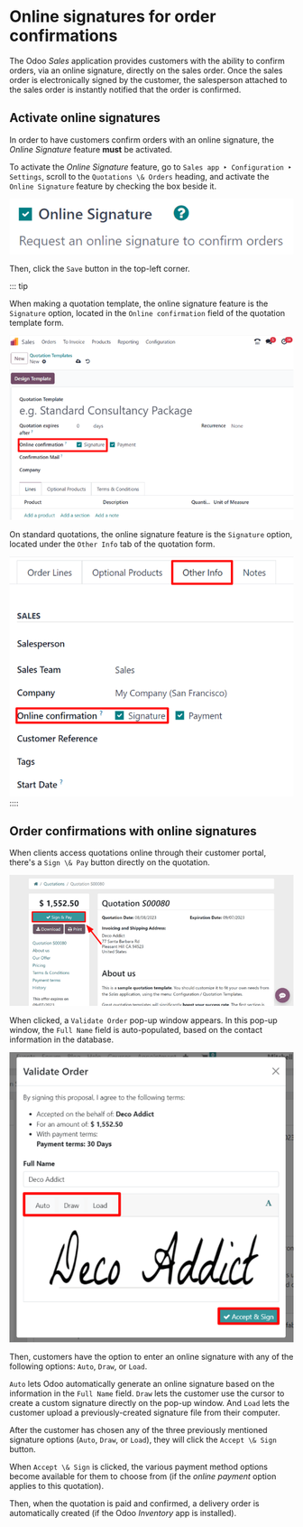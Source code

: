 # Online signatures for order confirmations

The Odoo *Sales* application provides customers with the ability to
confirm orders, via an online signature, directly on the sales order.
Once the sales order is electronically signed by the customer, the
salesperson attached to the sales order is instantly notified that the
order is confirmed.

## Activate online signatures

In order to have customers confirm orders with an online signature, the
*Online Signature* feature **must** be activated.

To activate the *Online Signature* feature, go to
`Sales app ‣ Configuration ‣
Settings`, scroll to the
`Quotations \& Orders` heading, and
activate the `Online Signature`
feature by checking the box beside it.

![The Online Signature feature option in the Settings of the Odoo Sales application.](get_signature_to_validate/signature-setting.png)

Then, click the `Save` button in the
top-left corner.

::: tip

When making a quotation template, the online signature feature is the
`Signature` option, located in the
`Online confirmation` field of the
quotation template form.

![The Online confirmation signature option found on every quotation template in Odoo.](get_signature_to_validate/signature-feature-quotation-template.png)

On standard quotations, the online signature feature is the
`Signature` option, located under the
`Other Info` tab of the quotation
form.

![The online signature feature option in the Other Info tab of a quotation form in Odoo.](get_signature_to_validate/signature-other-info-tab.png)
::::

## Order confirmations with online signatures

When clients access quotations online through their customer portal,
there\'s a `Sign \&
Pay` button directly on the
quotation.

![The Sign and Pay button present on online quotations in Odoo Sales.](get_signature_to_validate/sign-and-pay-button.png)

When clicked, a `Validate Order`
pop-up window appears. In this pop-up window, the
`Full Name` field is auto-populated,
based on the contact information in the database.

![The Validate Order pop-up window for online signatures in Odoo Sales.](get_signature_to_validate/validate-order-popup.png)

Then, customers have the option to enter an online signature with any of
the following options: `Auto`,
`Draw`, or `Load`.

`Auto` lets Odoo automatically
generate an online signature based on the information in the
`Full Name` field.
`Draw` lets the customer use the
cursor to create a custom signature directly on the pop-up window. And
`Load` lets the customer upload a
previously-created signature file from their computer.

After the customer has chosen any of the three previously mentioned
signature options (`Auto`,
`Draw`, or `Load`), they will click the `Accept \&
Sign` button.

When `Accept \& Sign` is clicked, the
various payment method options become available for them to choose from
(if the *online payment* option applies to this quotation).

Then, when the quotation is paid and confirmed, a delivery order is
automatically created (if the Odoo *Inventory* app is installed).

